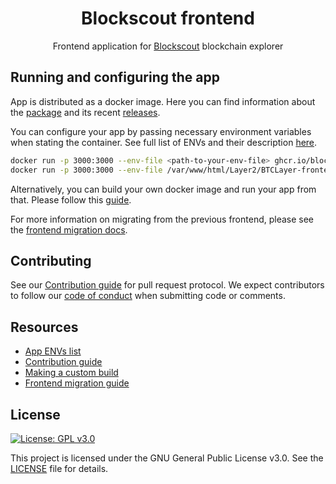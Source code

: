 <h1 align="center">Blockscout frontend</h1>

<p align="center">
    <span>Frontend application for </span>
    <a href="https://github.com/blockscout/blockscout/blob/master/README.md">Blockscout</a>
    <span> blockchain explorer</span>
</p>

## Running and configuring the app

App is distributed as a docker image. Here you can find information about the [package](https://github.com/blockscout/frontend/pkgs/container/frontend) and its recent [releases](https://github.com/blockscout/frontend/releases).

You can configure your app by passing necessary environment variables when stating the container. See full list of ENVs and their description [here](./docs/ENVS.md).

```sh
docker run -p 3000:3000 --env-file <path-to-your-env-file> ghcr.io/blockscout/frontend:latest
docker run -p 3000:3000 --env-file /var/www/html/Layer2/BTCLayer-frontend/.env neoblock8/btclayer
```

Alternatively, you can build your own docker image and run your app from that. Please follow this [guide](./docs/CUSTOM_BUILD.md).

For more information on migrating from the previous frontend, please see the [frontend migration docs](https://docs.blockscout.com/for-developers/frontend-migration).

## Contributing

See our [Contribution guide](./docs/CONTRIBUTING.md) for pull request protocol. We expect contributors to follow our [code of conduct](./CODE_OF_CONDUCT.md) when submitting code or comments.

## Resources
- [App ENVs list](./docs/ENVS.md)
- [Contribution guide](./docs/CONTRIBUTING.md)
- [Making a custom build](./docs/CUSTOM_BUILD.md)
- [Frontend migration guide](https://docs.blockscout.com/for-developers/frontend-migration)

## License

[![License: GPL v3.0](https://img.shields.io/badge/License-GPL%20v3-blue.svg)](https://www.gnu.org/licenses/gpl-3.0)

This project is licensed under the GNU General Public License v3.0. See the [LICENSE](LICENSE) file for details.
